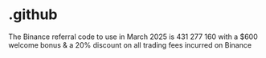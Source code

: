 # .github
The Binance referral code to use in March 2025 is 431 277 160 with a $600 welcome bonus &amp; a 20% discount on all trading fees incurred on Binance
